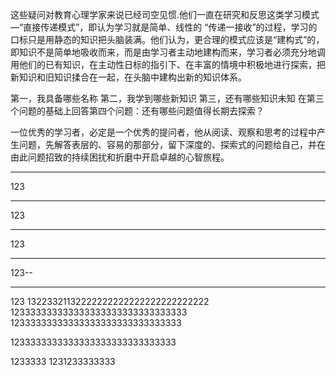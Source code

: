 这些疑问对教育心理学家来说已经司空见惯.他们一直在研究和反思这类学习模式—“直接传递模式”，即认为学习就是简单、线性的
“传递一接收”的过程，学习的口标只是用静态的知识把头脑装满。他们认为，更合理的模式应该是“建构式”的，即知识不是简单地吸收而来，而是由学习者主动地建构而来，学习者必须充分地调用他们的已有知识，在主动性日标的指引下、在丰富的情境中积极地进行探索，把新知识和旧知识揉合在一起，在头脑中建构出新的知识体系。

第一，我具备哪些名称
第二，我学到哪些新知识
第三，还有哪些知识未知
在第三个问题的基础上回答第四个问题：还有哪些问题值得长期去探索？

一位优秀的学习者，必定是一个优秀的提问者，他从阅读、观察和思考的过程中产生问题，先解答表层的、容易的那部分，留下深度的、探索式的问题给自己，并在由此问题招致的持续困扰和折磨中开启卓越的心智旅程。

--------------------------

123

-------------------


123

-----------------

123

---------------

123--

-----

123
13223321132222222222222222222222222
123333333333333333333333333333333
12333333333333333333333333333333

1233333333333333333333333333333

1233333
1231233333333
